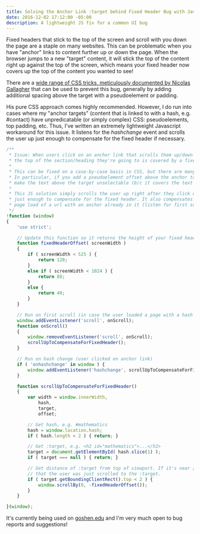 ```yaml
---
title: Solving the Anchor Link :target behind Fixed Header Bug with JavaScript
date: 2016-12-02 17:12:00 -05:00
description: A lightweight JS fix for a common UI bug
---
```


Fixed headers that stick to the top of the screen and scroll with you down the page are a staple on many websites. This can be problematic when you have "anchor" links to content further up or down the page. When the browser jumps to a new "target" content, it will stick the top of the content right up against the top of the screen, which means your fixed header now covers up the top of the content you wanted to see!

There are a [wide range of CSS tricks, meticulously documented by Nicolas Gallagher](http://nicolasgallagher.com/jump-links-and-viewport-positioning/) that can be used to prevent this bug, generally by adding additional spacing above the target with a pseudoelement or padding. 

His pure CSS approach comes highly recommended. However, I do run into cases where my "anchor targets" (content that is linked to with a hash, e.g. #contact) have unpredicatable (or simply complex) CSS: pseudoelements, top padding, etc. Thus, I've written an extremely lightweight Javascript workaround for this issue. It listens for the *hashchange* event and scrolls the user up just enough to compensate for the fixed header if necessary.

```javascript
/**
 * Issue: When users click on an anchor link that scrolls them up/down the page,
 * the top of the section/heading they're going to is covered by a fixed header.
 *
 * This can be fixed on a case-by-case basis in CSS, but there are many gotchas!
 * In particular, if you add a pseudoelement offset above the anchor target, it might
 * make the text above the target unselectable (b/c it covers the text up)
 *
 * This JS solution simply scrolls the user up right after they click on the anchor,
 * just enough to compensate for the fixed header. It also compensates for the initial
 * page load of a url with an anchor already in it (listen for first scroll).
 */
!function (window) 
{
	'use strict';

	// Update this function so it returns the height of your fixed headers
	function fixedHeaderOffset( screenWidth ) 
	{
		if ( screenWidth < 525 ) {
			return 120;
		}
		else if ( screenWidth < 1024 ) {
			return 88;
		}
		else {
			return 40;	
		}
	}

	// Run on first scroll (in case the user loaded a page with a hash in the url)
	window.addEventListener('scroll', onScroll);
	function onScroll()
	{
		window.removeEventListener('scroll', onScroll);
		scrollUpToCompensateForFixedHeader();
	}

	// Run on hash change (user clicked on anchor link)
	if ( 'onhashchange' in window ) {
		window.addEventListener('hashchange', scrollUpToCompensateForFixedHeader);
	}

	function scrollUpToCompensateForFixedHeader()
	{
		var width = window.innerWidth,
			hash, 
			target, 
			offset;

		// Get hash, e.g. #mathematics
		hash = window.location.hash;
		if ( hash.length < 2 ) { return; }

		// Get :target, e.g. <h2 id="mathematics">...</h2>
		target = document.getElementById( hash.slice(1) );
		if ( target === null ) { return; }

		// Get distance of :target from top of viewport. If it's near zero, we assume
		// that the user was just scrolled to the :target.
		if ( target.getBoundingClientRect().top < 2 ) {
			window.scrollBy(0, -fixedHeaderOffset());
		}
	}

}(window);
```

It's currently being used on [goshen.edu](https://www.goshen.edu) and I'm very much open to bug reports and suggestions!
